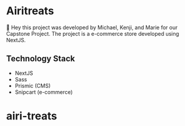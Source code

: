 # Airitreats
👋 Hey this project was developed by Michael, Kenji, and Marie for our Capstone Project.  The project is a e-commerce store developed using NextJS.

## Technology Stack

 - NextJS
 - Sass
 - Prismic (CMS)
 - Snipcart (e-commerce)
 
# airi-treats
